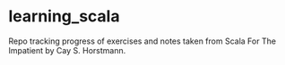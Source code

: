 # learning_scala
Repo tracking progress of exercises and notes taken from Scala For The Impatient by Cay S. Horstmann.
